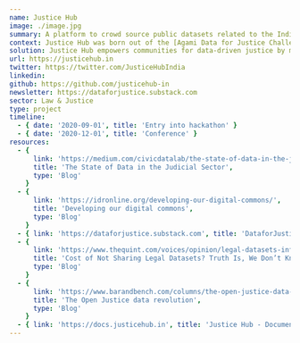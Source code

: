 ```yaml
---
name: Justice Hub
image: ./image.jpg
summary: A platform to crowd source public datasets related to the Indian legal and justice system.
context: Justice Hub was born out of the [Agami Data for Justice Challenge](https://agami.in/d4j/) in June 2019. The Challenge sought to curate a collaborative entrepreneurial effort that increases and evolves the use of data. Inputs from a wide range of changemakers, led us to see the opportunity to collaborate on each other’s datasets.
solution: Justice Hub empowers communities for data-driven justice by making legal and justice data open, accessible and actionable. By becoming a shared and open resource for discovering and publishing well documented datasets and other information resources, JusticeHub aims to enhance the access to data related to law and justice in the country.
url: https://justicehub.in
twitter: https://twitter.com/JusticeHubIndia
linkedin:
github: https://github.com/justicehub-in
newsletter: https://dataforjustice.substack.com
sector: Law & Justice
type: project
timeline:
  - { date: '2020-09-01', title: 'Entry into hackathon' }
  - { date: '2020-12-01', title: 'Conference' }
resources:
  - {
      link: 'https://medium.com/civicdatalab/the-state-of-data-in-the-judicial-sector-9a178a143e',
      title: 'The State of Data in the Judicial Sector',
      type: 'Blog'
    }
  - {
      link: 'https://idronline.org/developing-our-digital-commons/',
      title: 'Developing our digital commons',
      type: 'Blog'
    }
  - { link: 'https://dataforjustice.substack.com', title: 'DataforJustice - Newsletter', type: 'NewsLetter' }
  - {
      link: 'https://www.thequint.com/voices/opinion/legal-datasets-information-technology-access-to-data',
      title: 'Cost of Not Sharing Legal Datasets? Truth Is, We Don’t Know Yet',
      type: 'Blog'
    }
  - {
      link: 'https://www.barandbench.com/columns/the-open-justice-data-revolution',
      title: 'The Open Justice data revolution',
      type: 'Blog'
    }
  - { link: 'https://docs.justicehub.in', title: 'Justice Hub - Documentation and Resources', type: 'Guidebook' }
---
```

